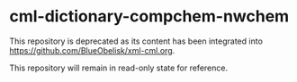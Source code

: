 # cml-dictionary-compchem-nwchem

This repository is deprecated as its content has been integrated into <https://github.com/BlueObelisk/xml-cml.org>.

This repository will remain in read-only state for reference.
